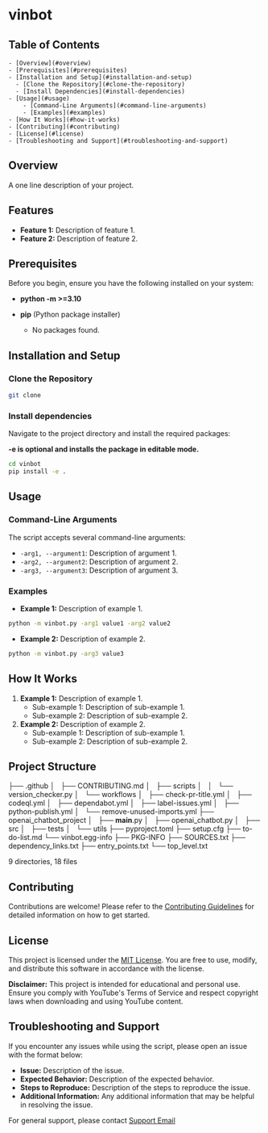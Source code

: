 # vinbot

## Table of Contents 
    - [Overview](#overview)
    - [Prerequisites](#prerequisites)
    - [Installation and Setup](#installation-and-setup)
      - [Clone the Repository](#clone-the-repository)
      - [Install Dependencies](#install-dependencies)
    - [Usage](#usage)
        - [Command-Line Arguments](#command-line-arguments)
        - [Examples](#examples)
    - [How It Works](#how-it-works)
    - [Contributing](#contributing)
    - [License](#license)
    - [Troubleshooting and Support](#troubleshooting-and-support)
    
## Overview

A one line description of your project.

## Features 

- **Feature 1:** Description of feature 1.
- **Feature 2:** Description of feature 2.

## Prerequisites 

Before you begin, ensure you have the following installed on your system:

- **python -m >=3.10**
- **pip** (Python package installer)

    - No packages found.

## Installation and Setup

### Clone the Repository 

```bash
git clone 
```

### Install dependencies

Navigate to the project directory and install the required packages:

**-e is optional and installs the package in editable mode.**

```bash
cd vinbot
pip install -e .
```

## Usage 

### Command-Line Arguments 

The script accepts several command-line arguments: 

- `-arg1, --argument1`: Description of argument 1. 
- `-arg2, --argument2`: Description of argument 2. 
- `-arg3, --argument3`: Description of argument 3. 

### Examples 

- **Example 1:** Description of example 1. 

```bash
python -m vinbot.py -arg1 value1 -arg2 value2
```

- **Example 2:** Description of example 2.

```bash
python -m vinbot.py -arg3 value3
```

## How It Works 

1. **Example 1:** Description of example 1.
    - Sub-example 1: Description of sub-example 1.
    - Sub-example 2: Description of sub-example 2.
2. **Example 2:** Description of example 2.
    - Sub-example 1: Description of sub-example 1.
    - Sub-example 2: Description of sub-example 2.


## Project Structure

├── .github
│   ├── CONTRIBUTING.md
│   ├── scripts
│   │   └── version_checker.py
│   └── workflows
│       ├── check-pr-title.yml
│       ├── codeql.yml
│       ├── dependabot.yml
│       ├── label-issues.yml
│       ├── python-publish.yml
│       └── remove-unused-imports.yml
├── openai_chatbot_project
│   ├── __main__.py
│   ├── openai_chatbot.py
│   ├── src
│   ├── tests
│   └── utils
├── pyproject.toml
├── setup.cfg
├── to-do-list.md
└── vinbot.egg-info
    ├── PKG-INFO
    ├── SOURCES.txt
    ├── dependency_links.txt
    ├── entry_points.txt
    └── top_level.txt

9 directories, 18 files

## Contributing 

Contributions are welcome! Please refer to the [Contributing Guidelines](.github/CONTRIBUTING.md) for detailed information on how to get started.


## License 

This project is licensed under the [MIT License](MIT_LICENSE). You are free to use, modify, and distribute this software in accordance with the license. 

**Disclaimer:** This project is intended for educational and personal use. Ensure you comply with YouTube's Terms of Service and respect copyright laws when downloading and using YouTube content.


## Troubleshooting and Support 

If you encounter any issues while using the script, please open an issue with the format below:

- **Issue:** Description of the issue.
- **Expected Behavior:** Description of the expected behavior.
- **Steps to Reproduce:** Description of the steps to reproduce the issue.
- **Additional Information:** Any additional information that may be helpful in resolving the issue.

For general support, please contact [Support Email](mailto:computerscience@vinny-van-gogh.com)
